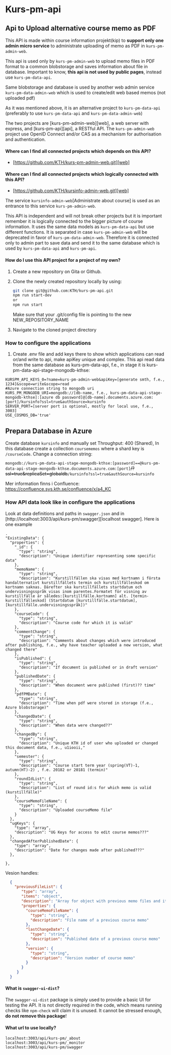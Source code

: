 # Kurs-pm-api

## Api to Upload alternative course memo as PDF
This API is made within course information projekt(kip) to **support only one admin micro service** to administrate uploading of memo as PDF in `kurs-pm-admin-web`.

This api is used only by `kurs-pm-admin-web` to upload memo files in PDF format to a common blobstorage and saves information about file in database.
Important to know, **this api is not used by public pages**, instead use `kurs-pm-data-api`.

Same blobstorage and database is used by another web admin service `kurs-pm-data-admin-web` which is used to create/edit web based memos (not uploaded pdf)

As it was mentioned above, it is an alternative project to `kurs-pm-data-api` (preferably to use `kurs-pm-data-api` and `kurs-pm-data-admin-web`)

The two projects are [kurs-pm-admin-web][web], a web server with express, and [kurs-pm-api][api], a RESTful API.
The `kurs-pm-admin-web` project use OpenID Connect and/or CAS as a mechanism for authorisation and authentication.

#### Where can I find all connected projects which depends on this API?

- [https://github.com/KTH/kurs-pm-admin-web.git][web]

#### Where can I find all connected projects which logically connected with this API?

- [https://github.com/KTH/kursinfo-admin-web.git][web]

The service `kursinfo-admin-web`[Administrate about course] is used as an entrance to this service `kurs-pm-admin-web`.

This API is independent and will not break other projects but it is important remember it is logically connected to the bigger picture of course information.
It uses the same data models as `kurs-pm-data-api` but use different functions. It is separated in case `kurs-pm-admin-web` will be deprecated in favor of `kurs-pm-data-admin-web`.
Therefore it is connected only to admin part to save data and send it to the same database which is used by `kurs-pm-data-api` and `kurs-pm-api`.

#### How do I use this API project for a project of my own?

1. Create a new repository on Gita or Github.
2. Clone the newly created repository locally by using:

   ```bash
   git clone git@github.com:KTH/kurs-pm-api.git
   npm run start-dev
   or
   npm run start
   ```

   Make sure that your .git/config file is pointing to the new NEW_REPOSITORY_NAME

3. Navigate to the cloned project directory

### How to configure the applications

1. Create .env file and add keys there to show which applications can read or/and write to api, make apiKey unique and complex. 
This api read data from the same database as kurs-pm-data-api, f.e., in stage it is kurs-pm-data-api-stage-mongodb-kthse:

```
KURSPM_API_KEYS_0=?name=kurs-pm-admin-web&apiKey=[generate smth, f.e., 1234]&scope=write&scope=read
#Azure connection string to mongodb uri
KURS_PM_MONGODB_URI=mongodb://[db-name, f.e., kurs-pm-data-api-stage-mongodb-kthse]:[azure db password]@[db-name].documents.azure.com:[port]/kursinfo?ssl=true&authSource=kursinfo
SERVER_PORT=[server port is optional, mostly for local use, f.e., 3003]
USE_COSMOS_DB='true'
```

## Prepara Database in Azure

Create database `kursinfo` and manually set Throughput: 400 (Shared),
In this database create a collection `coursememos` where a shard key is `/courseCode`.
Change a connection string:

`mongodb://kurs-pm-data-api-stage-mongodb-kthse:[password]==@kurs-pm-data-api-stage-mongodb-kthse.documents.azure.com:[port]`~~/?ssl=true&replicaSet=globaldb~~`/kursinfo?ssl=true&authSource=kursinfo`

Mer information finns i Confluence: https://confluence.sys.kth.se/confluence/x/a4_KC

### How API data look like in configure the applications

Look at data definitions and paths in `swagger.json` and in [http://localhost:3003/api/kurs-pm/swagger][localhost swagger].
Here is one example

```
.
"ExistingData": {
  "properties": {
    "_id": {
      "type": "string",
      "description": "Unique identifier representing some specific data"
    },
    "memoName": {
      "type": "string",
      "description": "Kurstillfällen ska visas med kortnamn i första handalternativt kurstillfällets termin och kurstillfälleskod om kortnamn saknas. Därefter ska kurstillfällets startdatum och undervisningsspråk visas inom parentes.Formatet för visning av kurstillfälle är således:[kurstillfälle.kortnamn] alt. [termin-kurstillfälleskod] (Startdatum [kurstillfälle.startdatum], [kurstillfälle.undervisningsspråk])"
    },
    "courseCode": {
      "type": "string",
      "description": "Course code for which it is valid"
    },
    "commentChange": {
      "type": "string",
      "description": "Comments about changes which were introduced after publishing, f.e., why have teacher uploaded a new version, what changed there"
    },
    "isPublished": {
      "type": "string",
      "description": "If document is published or in draft version"
    },
    "publishedDate": {
      "type": "string",
      "description": "When document were published (first)?? time"
    },
    "pdfPMDate": {
      "type": "string",
      "description": "Time when pdf were stored in storage (f.e., Azure blobstorage)"
    },
    "changedDate": {
      "type": "string",
      "description": "When data were changed??"
    },
    "changedBy": {
      "type": "string",
      "description": "Unique KTH id of user who uploaded or changed this document data, f.e., u1iooii,"
    },
    "semester": {
      "type": "string",
      "description": "Course start term year (spring(VT)-1, autumn(HT)-2) , f.e. 20182 or 20181 (termin)"
    },
    "roundIdList": {
      "type": "string",
      "description": "List of round id:s for which memo is valid (kurstillfälle)"
    },
    "courseMemoFileName": {
      "type": "string",
      "description": "Uploaded courseMemo file"
    }
  },
  "ugKeys": {
    "type": "array",
    "description": "UG Keys for access to edit course memos???"
  },
  "changedAfterPublishedDate": {
    "type": "array",
    "description": "Date for changes made after published???"
  },
  
},
```
Vesion handles:
```json
  { 
    "previousFileList": {
       "type": "array",
       "items": "object",
       "description": "Array for object with previous memo files and its upload date",
       "properties": {
         "courseMemoFileName": {
           "type": "string",
           "description": "File name of a previous course memo"
         },
         "lastChangeDate": {
           "type": "string",
           "description": "Published date of a previous course memo"
         },
         "version": {
           "type": "string",
           "description": "Version number of course memo"
         }
       }
     }
  }
```

#### What is `swagger-ui-dist`?

The `swagger-ui-dist` package is simply used to provide a basic UI for
testing the API. It is not directly required in the code, which
means running checks like `npm-check` will claim it is unused.
It cannot be stressed enough, **do not remove this package**!

#### What url to use locally?

```
localhost:3003/api/kurs-pm/_about
localhost:3003/api/kurs-pm/_monitor
localhost:3003/api/kurs-pm/swagger

```
